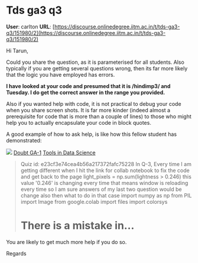 # Tds ga3 q3

**User**: carlton
**URL**: [https://discourse.onlinedegree.iitm.ac.in/t/tds-ga3-q3/151980/2](https://discourse.onlinedegree.iitm.ac.in/t/tds-ga3-q3/151980/2)

Hi Tarun,

Could you share the question, as it is parameterised for all students. Also typically if you are getting several questions wrong, then its far more likely that the logic you have employed has errors.

**I have looked at your code and presumed that it is /hindimp3/ and Tuesday. I do get the correct answer in the range you provided.**

Also if you wanted help with code, it is not practical to debug your code when you share screen shots. It is far more kinder (indeed almost a prerequisite for code that is more than a couple of lines) to those who might help you to actually encapsulate your code in block quotes.

A good example of how to ask help, is like how this fellow student has demonstrated:

![](https://dub1.discourse-cdn.com/flex013/user_avatar/discourse.onlinedegree.iitm.ac.in/23f1000966/48/67154_2.png)
[Doubt GA-1](https://discourse.onlinedegree.iitm.ac.in/t/doubt-ga-1/149615) [Tools in Data Science](/c/courses/tds-kb/34)

> Quiz id: e23cf3e74cea4b56a217372fafc75228
> In Q-3, Every time I am getting different when I hit the link for collab notebook to fix the code and get back to the page light\_pixels = np.sum(lightness > 0.246) this value '0.246' is changing every time that means window is reloading every time so I am sure answers of my last two question would be change also then what to do in that case
> import numpy as np
> from PIL import Image
> from google.colab import files
> import colorsys
> # There is a mistake in…

You are likely to get much more help if you do so.

Regards
